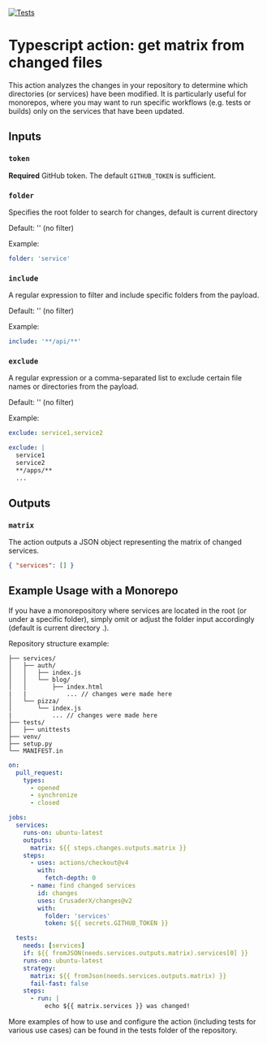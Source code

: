 [![Tests](https://github.com/CrusaderX/changes/workflows/tests/badge.svg)](https://github.com/CrusaderX/changes/actions)


# Typescript action: get matrix from changed files

This action analyzes the changes in your repository to determine which directories (or services) have been modified. It is particularly useful for monorepos, where you may want to run specific workflows (e.g. tests or builds) only on the services that have been updated.


## Inputs

### `token`

**Required** GitHub token. The default `GITHUB_TOKEN` is sufficient.

### `folder`

Specifies the root folder to search for changes, default is current directory

Default: '' (no filter)

Example:

```yaml
folder: 'service'
```
### `include`

A regular expression to filter and include specific folders from the payload.

Default: '' (no filter)

Example:


```yaml
include: '**/api/**'
```


### `exclude`

A regular expression or a comma-separated list to exclude certain file names or directories from the payload.

Default: '' (no filter)

Example:

```yaml
exclude: service1,service2
```

```yaml
exclude: |
  service1
  service2
  **/apps/**
  ...
```

## Outputs

### `matrix`

The action outputs a JSON object representing the matrix of changed services.

```json
{ "services": [] }
```

## Example Usage with a Monorepo

If you have a monorepository where services are located in the root (or under a specific folder), simply omit or adjust the folder input accordingly (default is current directory .).

Repository structure example:


```shell
├── services/
│   ├── auth/
│   │   ├── index.js
│   │   └── blog/
│   │       ├── index.html
|   |           ... // changes were made here
│   └── pizza/
│       └── index.js
|           ... // changes were made here
├── tests/
│   ├── unittests
├── venv/
├── setup.py
└── MANIFEST.in
```

```yaml
on:
  pull_request:
    types:
      - opened
      - synchronize
      - closed

jobs:
  services:
    runs-on: ubuntu-latest
    outputs:
      matrix: ${{ steps.changes.outputs.matrix }}
    steps:
      - uses: actions/checkout@v4
        with:
          fetch-depth: 0
      - name: find changed services
        id: changes
        uses: CrusaderX/changes@v2
        with:
          folder: 'services'
          token: ${{ secrets.GITHUB_TOKEN }}

  tests:
    needs: [services]
    if: ${{ fromJSON(needs.services.outputs.matrix).services[0] }}
    runs-on: ubuntu-latest
    strategy:
      matrix: ${{ fromJson(needs.services.outputs.matrix) }}
      fail-fast: false
    steps:
      - run: |
          echo ${{ matrix.services }} was changed!
```

More examples of how to use and configure the action (including tests for various use cases) can be found in the tests folder of the repository.

